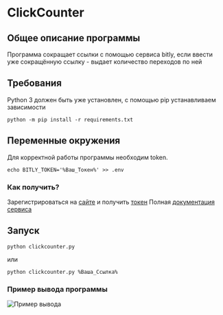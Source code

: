 # ClickCounter

## Общее описание программы
Программа сокращает ссылки с помощью сервиса bitly, если ввести уже сокращённую ссылку - выдает количество переходов по ней

## Требования
Python 3 должен быть уже установлен, с помощью pip устанавливаем зависимости

    python -m pip install -r requirements.txt

## Переменные окружения
Для корректной работы программы необходим token.

    echo BITLY_TOKEN='%Ваш_Токен%' >> .env


### Как получить?
Зарегистрироваться на [сайте](https://app.bitly.com/bbt2/) и получить [токен](https://app.bitly.com/settings/api/)
Полная [документация сервиса](https://dev.bitly.com/docs/getting-started/authentication/)

## Запуск

    python clickcounter.py

или

    python clickcounter.py %Ваша_Ссылка%

### Пример вывода программы
![Пример вывода](https://github.com/MilanOfc/ClickCounter/assets/122183166/6d48a1b8-da4e-4ff3-9972-b4f8d43db868)

